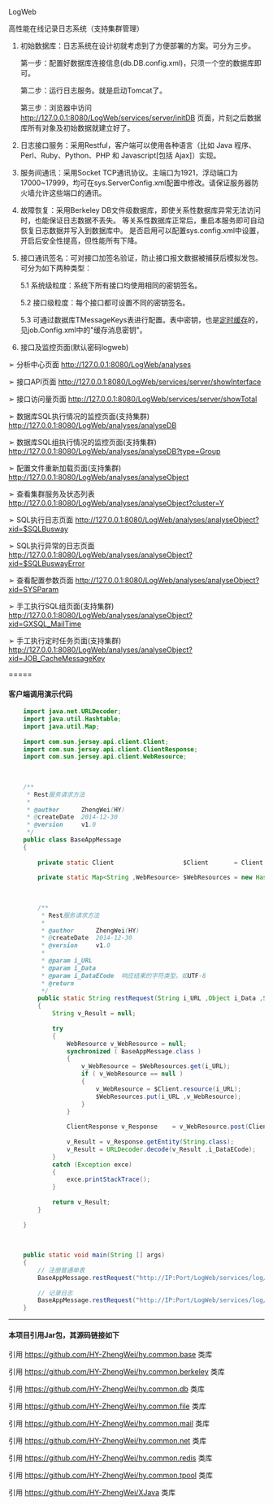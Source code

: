 LogWeb

高性能在线记录日志系统（支持集群管理）



1. 初始数据库：日志系统在设计初就考虑到了方便部署的方案。可分为三步。

    第一步：配置好数据库连接信息(db.DB.config.xml)，只须一个空的数据库即可。

    第二步：运行日志服务。就是启动Tomcat了。

    第三步：浏览器中访问 http://127.0.0.1:8080/LogWeb/services/server/initDB 页面，片刻之后数据库所有对象及初始数据就建立好了。

2. 日志接口服务：采用Restful，客户端可以使用各种语言（比如 Java 程序、Perl、Ruby、Python、PHP 和 Javascript[包括 Ajax]）实现。

3. 服务间通讯：采用Socket TCP通讯协议。主端口为1921，浮动端口为17000~17999，均可在sys.ServerConfig.xml配置中修改。请保证服务器防火墙允许这些端口的通讯。

4. 故障恢复：采用Berkeley DB文件级数据库，即使关系性数据库异常无法访问时，也能保证日志数据不丢失。
   等关系性数据库正常后，重启本服务即可自动恢复日志数据并写入到数据库中。
   是否启用可以配置sys.config.xml中设置，开启后安全性提高，但性能所有下降。
   
5. 接口通讯签名：可对接口加签名验证，防止接口报文数据被捕获后模拟发包。可分为如下两种类型：

    5.1 系统级粒度：系统下所有接口均使用相同的密钥签名。
    
    5.2 接口级粒度：每个接口都可设置不同的密钥签名。
    
    5.3 可通过数据库TMessageKeys表进行配置。表中密钥，也是[定时缓存](WebContent/WEB-INF/job.Config.xml)的，见job.Config.xml中的"缓存消息密钥"。

6. 接口及监控页面(默认密码logweb)

➢ 分析中心页面 http://127.0.0.1:8080/LogWeb/analyses

➢ 接口API页面 http://127.0.0.1:8080/LogWeb/services/server/showInterface

➢ 接口访问量页面 http://127.0.0.1:8080/LogWeb/services/server/showTotal

➢ 数据库SQL执行情况的监控页面(支持集群) http://127.0.0.1:8080/LogWeb/analyses/analyseDB

➢ 数据库SQL组执行情况的监控页面(支持集群) http://127.0.0.1:8080/LogWeb/analyses/analyseDB?type=Group

➢ 配置文件重新加载页面(支持集群) http://127.0.0.1:8080/LogWeb/analyses/analyseObject

➢ 查看集群服务及状态列表 http://127.0.0.1:8080/LogWeb/analyses/analyseObject?cluster=Y

➢ SQL执行日志页面 http://127.0.0.1:8080/LogWeb/analyses/analyseObject?xid=$SQLBusway

➢ SQL执行异常的日志页面 http://127.0.0.1:8080/LogWeb/analyses/analyseObject?xid=$SQLBuswayError

➢ 查看配置参数页面 http://127.0.0.1:8080/LogWeb/analyses/analyseObject?xid=SYSParam

➢ 手工执行SQL组页面(支持集群) http://127.0.0.1:8080/LogWeb/analyses/analyseObject?xid=GXSQL_MailTime

➢ 手工执行定时任务页面(支持集群) http://127.0.0.1:8080/LogWeb/analyses/analyseObject?xid=JOB_CacheMessageKey



=====
#### 客户端调用演示代码
```java
	import java.net.URLDecoder;
	import java.util.Hashtable;
	import java.util.Map;
	
	import com.sun.jersey.api.client.Client;
	import com.sun.jersey.api.client.ClientResponse;
	import com.sun.jersey.api.client.WebResource;
	
	
	
	/**
	 * Rest服务请求方法
	 * 
	 * @author      ZhengWei(HY)
	 * @createDate  2014-12-30
	 * @version     v1.0
	 */
	public class BaseAppMessage
	{
	    
	    private static Client                   $Client       = Client.create();
	    
	    private static Map<String ,WebResource> $WebResources = new Hashtable<String ,WebResource>();
	    
	    
	    
	    /**
	     * Rest服务请求方法
	     * 
	     * @author      ZhengWei(HY)
	     * @createDate  2014-12-30
	     * @version     v1.0
	     *
	     * @param i_URL
	     * @param i_Data
	     * @param i_DataECode  响应结果的字符类型。如UTF-8
	     * @return
	     */
	    public static String restRequest(String i_URL ,Object i_Data ,String i_DataECode)
	    {
	        String v_Result = null;
	        
	        try 
	        {
	            WebResource v_WebResource = null;
	            synchronized ( BaseAppMessage.class )
	            {
	                v_WebResource = $WebResources.get(i_URL);
	                if ( v_WebResource == null )
	                {
	                    v_WebResource = $Client.resource(i_URL);
	                    $WebResources.put(i_URL ,v_WebResource);
	                }
	            }
	            
	            ClientResponse v_Response    = v_WebResource.post(ClientResponse.class ,i_Data);
	            
	            v_Result = v_Response.getEntity(String.class);
	            v_Result = URLDecoder.decode(v_Result ,i_DataECode);
	        } 
	        catch (Exception exce) 
	        {
	            exce.printStackTrace();
	        }
	        
	        return v_Result;
	    }
	    
	}
	
	
	
	public static void main(String [] args)
	{
		// 注册普通单表
		BaseAppMessage.restRequest("http://IP:Port/LogWeb/services/log/register" ,"Json报文。请参见testScript/restful/Log.Register.A001.注册系统.01.普通单表.xml中的Json字符串" ,"UTF-8");
		
		// 记录日志
		BaseAppMessage.restRequest("http://IP:Port/LogWeb/services/log/log"      ,"Json报文。请参见testScript/restful/Log.Create.A001.记录日志.001.xml中的Json字符串"          ,"UTF-8");
	}
```


---
#### 本项目引用Jar包，其源码链接如下
引用 https://github.com/HY-ZhengWei/hy.common.base 类库

引用 https://github.com/HY-ZhengWei/hy.common.berkeley 类库

引用 https://github.com/HY-ZhengWei/hy.common.db 类库

引用 https://github.com/HY-ZhengWei/hy.common.file 类库

引用 https://github.com/HY-ZhengWei/hy.common.mail 类库

引用 https://github.com/HY-ZhengWei/hy.common.net 类库

引用 https://github.com/HY-ZhengWei/hy.common.redis 类库

引用 https://github.com/HY-ZhengWei/hy.common.tpool 类库

引用 https://github.com/HY-ZhengWei/XJava 类库

